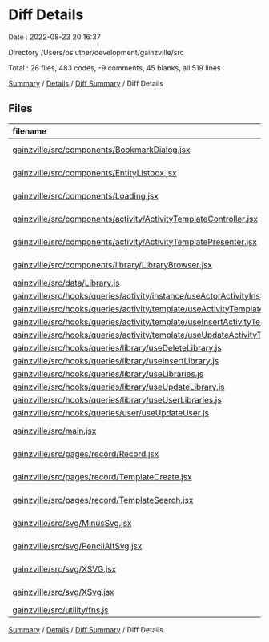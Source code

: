 # Diff Details

Date : 2022-08-23 20:16:37

Directory /Users/bsluther/development/gainzville/src

Total : 26 files,  483 codes, -9 comments, 45 blanks, all 519 lines

[Summary](results.md) / [Details](details.md) / [Diff Summary](diff.md) / Diff Details

## Files
| filename | language | code | comment | blank | total |
| :--- | :--- | ---: | ---: | ---: | ---: |
| [gainzville/src/components/BookmarkDialog.jsx](/gainzville/src/components/BookmarkDialog.jsx) | JavaScript React | 171 | 0 | 12 | 183 |
| [gainzville/src/components/EntityListbox.jsx](/gainzville/src/components/EntityListbox.jsx) | JavaScript React | 0 | 0 | -1 | -1 |
| [gainzville/src/components/Loading.jsx](/gainzville/src/components/Loading.jsx) | JavaScript React | 23 | 0 | 5 | 28 |
| [gainzville/src/components/activity/ActivityTemplateController.jsx](/gainzville/src/components/activity/ActivityTemplateController.jsx) | JavaScript React | 5 | 0 | 1 | 6 |
| [gainzville/src/components/activity/ActivityTemplatePresenter.jsx](/gainzville/src/components/activity/ActivityTemplatePresenter.jsx) | JavaScript React | 1 | 0 | 0 | 1 |
| [gainzville/src/components/library/LibraryBrowser.jsx](/gainzville/src/components/library/LibraryBrowser.jsx) | JavaScript React | 35 | 0 | 3 | 38 |
| [gainzville/src/data/Library.js](/gainzville/src/data/Library.js) | JavaScript | 22 | 0 | 2 | 24 |
| [gainzville/src/hooks/queries/activity/instance/useActorActivityInstances.js](/gainzville/src/hooks/queries/activity/instance/useActorActivityInstances.js) | JavaScript | 0 | -5 | -1 | -6 |
| [gainzville/src/hooks/queries/activity/template/useActivityTemplate.js](/gainzville/src/hooks/queries/activity/template/useActivityTemplate.js) | JavaScript | 1 | 0 | 1 | 2 |
| [gainzville/src/hooks/queries/activity/template/useInsertActivityTemplate.js](/gainzville/src/hooks/queries/activity/template/useInsertActivityTemplate.js) | JavaScript | 27 | 0 | 2 | 29 |
| [gainzville/src/hooks/queries/activity/template/useUpdateActivityTemplate.js](/gainzville/src/hooks/queries/activity/template/useUpdateActivityTemplate.js) | JavaScript | 43 | 0 | 6 | 49 |
| [gainzville/src/hooks/queries/library/useDeleteLibrary.js](/gainzville/src/hooks/queries/library/useDeleteLibrary.js) | JavaScript | 11 | 0 | 2 | 13 |
| [gainzville/src/hooks/queries/library/useInsertLibrary.js](/gainzville/src/hooks/queries/library/useInsertLibrary.js) | JavaScript | 39 | 0 | 5 | 44 |
| [gainzville/src/hooks/queries/library/useLibraries.js](/gainzville/src/hooks/queries/library/useLibraries.js) | JavaScript | 0 | 1 | 2 | 3 |
| [gainzville/src/hooks/queries/library/useUpdateLibrary.js](/gainzville/src/hooks/queries/library/useUpdateLibrary.js) | JavaScript | 34 | 0 | 3 | 37 |
| [gainzville/src/hooks/queries/library/useUserLibraries.js](/gainzville/src/hooks/queries/library/useUserLibraries.js) | JavaScript | 0 | 1 | 0 | 1 |
| [gainzville/src/hooks/queries/user/useUpdateUser.js](/gainzville/src/hooks/queries/user/useUpdateUser.js) | JavaScript | 23 | 0 | 2 | 25 |
| [gainzville/src/main.jsx](/gainzville/src/main.jsx) | JavaScript React | 1 | -1 | 0 | 0 |
| [gainzville/src/pages/record/Record.jsx](/gainzville/src/pages/record/Record.jsx) | JavaScript React | 6 | 0 | 0 | 6 |
| [gainzville/src/pages/record/TemplateCreate.jsx](/gainzville/src/pages/record/TemplateCreate.jsx) | JavaScript React | 29 | 0 | 2 | 31 |
| [gainzville/src/pages/record/TemplateSearch.jsx](/gainzville/src/pages/record/TemplateSearch.jsx) | JavaScript React | -40 | 0 | -1 | -41 |
| [gainzville/src/svg/MinusSvg.jsx](/gainzville/src/svg/MinusSvg.jsx) | JavaScript React | 15 | 0 | 0 | 15 |
| [gainzville/src/svg/PencilAltSvg.jsx](/gainzville/src/svg/PencilAltSvg.jsx) | JavaScript React | 15 | 0 | 0 | 15 |
| [gainzville/src/svg/XSVG.jsx](/gainzville/src/svg/XSVG.jsx) | JavaScript React | -15 | 0 | 0 | -15 |
| [gainzville/src/svg/XSvg.jsx](/gainzville/src/svg/XSvg.jsx) | JavaScript React | 15 | 0 | 0 | 15 |
| [gainzville/src/utility/fns.js](/gainzville/src/utility/fns.js) | JavaScript | 22 | -5 | 0 | 17 |

[Summary](results.md) / [Details](details.md) / [Diff Summary](diff.md) / Diff Details